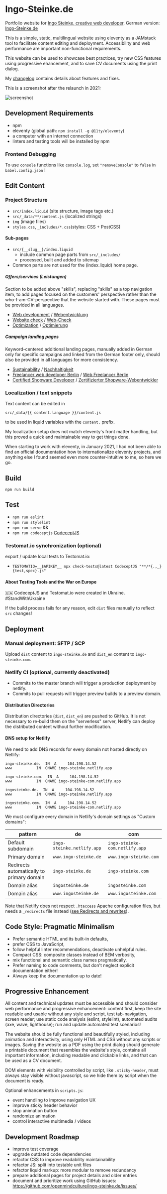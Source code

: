 # Ingo-Steinke.de

Portfolio website for [Ingo Steinke, creative web developer](https://www.ingo-steinke.com/).
German version: <a hreflang="de" href="https://www.ingo-steinke.de/" target="_blank">Ingo-Steinke.de</a>

This is a simple, static, multilingual website using eleventy as a JAMstack tool to facilitate content editing and deployment.
Accessibility and web performance are important non-functional requirements.

This website can be used to showcase best practices, try new CSS features using progressive ehancement, 
and to save CV documents using the print dialog.

My [changelog](./CHANGELOG.md) contains details about features and fixes.

This is a screenshot after the relaunch in 2021:

![screenshot](_screenshots/screenshot-ingo-steinke-de.jpg)

## Development Requirements

- npm
- eleventy (global path: `npm install -g @11ty/eleventy`)
- a computer with an internet connection
- linters and testing tools will be installed by npm

### Frontend Debugging

To use `console` functions like `console.log`, set `"removeConsole"` to `false` in `babel.config.json` !

## Edit Content

### Project Structure

- `src/index.liquid` (site structure, image tags etc.)
- `src/_data/**/content.js` (localized strings)
- `img` (image files)
- `styles.css`, `_includes/*.css`(styles: CSS + PostCSS)

#### Sub-pages

- `src/{__slug__}/index.liquid`
  - include common page parts from `src/_includes/`
  - processed, built and added to sitemap
- Common parts are not used for the (index.liquid) home page.

##### Offers/services (Leistungen)

Section to be added above "skills", replacing "skills" as a top navigation item, to add pages focused on the customers' perspective rather than the who-I-am-CV-perspective that the website started with. These pages must be provided in all languages.

 - [Web development](https://www.ingo-steinke.com/services/web-development.html) / [Webentwicklung](https://www.ingo-steinke.de/leistungen/webentwicklung.html)
 - [Website check](https://www.ingo-steinke.com/services/website-check.html) / [Web-Check](https://www.ingo-steinke.de/leistungen/website-check.html)
 - [Optimization](https://www.ingo-steinke.com/services/optimization.html) / [Optimierung](https://www.ingo-steinke.de/leistungen/optimierung.html)

##### Campaign landing pages

Keyword-centered additional landing pages, manually added in German only for specific campaigns and linked from the German footer only, should also be provided in all languages for more consistency.

- [Sustainability](https://www.ingo-steinke.com/services/accessible-climate-website-optimization.html) / [Nachhaltigkeit](https://www.ingo-steinke.de/webseiten-klimafreundlich-barrierefrei-optimieren/index.html)
- [Freelancer web developer Berlin](https://www.ingo-steinke.com/services/freelance-webdeveloper-berlin.html) / [Web Freelancer Berlin](https://www.ingo-steinke.de/leistungen/webentwickler-berlin-freelancer.html)
- [Certified Shopware Developer](https://www.ingo-steinke.com/services/certified-shopware-developer-berlin.html) / [Zertifizierter Shopware-Webentwickler](https://www.ingo-steinke.de/zertifizierter-shopware-6-frontend-webentwickler/)

### Localization / text snippets

Text content can be edited in

```src/_data/{{ content.language }}/content.js```

to be used in liquid variables with the `content.` prefix.

My localization setup does not match eleventy's front matter handling,
but this proved a quick and maintainable way to get things done.

When starting to work with eleventy, in January 2021, I had not been able to find an official documentation
how to internationalize eleventy projects, and anything else I found seemed even more
counter-intuitive to me, so here we go.

## Build

```
npm run build
```

## Test

* `npm run eslint`
* `npm run stylelint`
* `npm run serve` &&
* `npm run codeceptjs` [CodeceptJS](https://codecept.io/)

### Testomat.io synchronization (optional)

export / update local tests to Testomat.io:

* `TESTOMATIO=__$APIKEY__ npx check-tests@latest CodeceptJS "**/*{.,_}{test,spec}.js"`

#### About Testing Tools and the War on Europe
🇺🇦 CodeceptJS and Testomat.io were created in Ukraine. #StandWithUkraine

If the build process fails for any reason, edit `dist` files manually to reflect `src` changes!

## Deployment

### Manual deployment: SFTP / SCP

Upload `dist` content to `ingo-steinke.de` and `dist_en` content to `ingo-steinke.com`.

### Netlify CI (optional, currently deactivated)

- Commits to the master branch will trigger a production deployment by netlify.
- Commits to pull requests will trigger preview builds to a preview domain.

#### Distribution Directories

Distribution directories (`dist`, `dist_en`) are pushed to GitHub.
It is not necessary to re-build them on the "serverless" server,
Netlify can deploy the distributed content without further modification.

#### DNS setup for Netlify

We need to add DNS records for every domain not hosted directly on Netlify:

```
ingo-steinke.de.  IN  A     104.198.14.52
www           IN  CNAME ingo-steinke.netlify.app
```

```
ingo-steinke.com.  IN  A     104.198.14.52
www           IN  CNAME ingo-steinke-com.netlify.app
```

```
ingosteinke.de.  IN  A     104.198.14.52
www           IN  CNAME ingo-steinke.netlify.app
```

```
ingosteinke.com.  IN  A     104.198.14.52
www           IN  CNAME ingo-steinke-com.netlify.app
```

We must configure every domain in Netlify's domain settings as "Custom domains":

| pattern       | de                         | com                          |
| ---               |----------------------------|------------------------------|
| Default subdomain | `ingo-steinke.netlify.app` | `ingo-steinke-com.netlify.app` |
| Primary domain | `www.ingo-steinke.de`      | `www.ingo-steinke.com`         |
| Redirects automatically to primary domain | `ingo-steinke.de`          | `ingo-steinke.com`             |
| Domain alias | `ingosteinke.de`             | `ingosteinke.com`              |
| Domain alias | `www.ingosteinke.de`         | `www.ingosteinke.com`             |

Note that Netlify does not respect `.htaccess` Apache configuration files, but needs a `_redirects` file instead ([see Redirects and rewrites](https://docs.netlify.com/routing/redirects/)).

## Code Style: Pragmatic Minimalism

- Prefer semantic HTML and its built-in defaults,
- prefer CSS to JavaScript,
- follow helpful linter recommendations, deactivate unhelpful rules.
- Compact CSS: composite classes instead of BEM verbosity,
- mix functional and semantic class names pragmatically.
- Prefer naming to code comments, but don't neglect explicit documentation either!
- Always keep the documentation up to date!

## Progressive Enhancement

All content and technical updates must be accessible and should consider web performance and
progressive enhancement: content first, keep the site readable and usable without any style and script,
test tab-navigation, screen reader; use static code analysis (eslint, stylelint), automated audits
(axe, wave, lighthouse); run and update automated test scenarios!

The website should be fully functional and beautifully styled, including animation and interactivity,
using only HTML and CSS without any scripts or images. Saving the website as a PDF using the print dialog
should generate a printable document that resembles the website's style, contains all important information,
including readable and clickable links, and that can be used as a CV document.

DOM elements with visibility controlled by script, like `.sticky-header`,
must always stay visible without javascript, so we hide them by script when the document is ready.

Optional enhancements in `scripts.js`:
- event handling to improve navigation UX
- improve sticky header behavior
- stop animation button
- randomize animation
- control interactive multimedia / videos

## Development Roadmap

- improve test coverage
- upgrade outdated code dependencies
- refactor CSS to improve readability maintainability
- refactor JS: split into testable unit files
- refactor liquid markup: more modular to remove redundancy
- prepare additional pages for project details and older entries
- document and prioritize work using GitHub issues:
https://github.com/openmindculture/ingo-steinke.de/issues/

